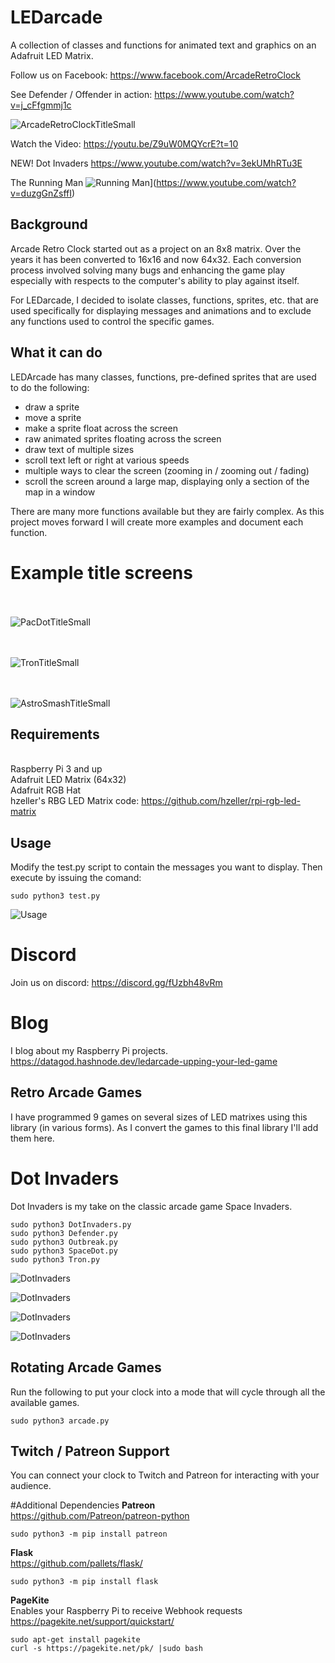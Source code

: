 # LEDarcade
 A collection of classes and functions for animated text and graphics on an Adafruit LED Matrix.

Follow us on Facebook: https://www.facebook.com/ArcadeRetroClock

See Defender / Offender in action:
https://www.youtube.com/watch?v=j_cFfgmmj1c

![ArcadeRetroClockTitleSmall](https://user-images.githubusercontent.com/7650580/112741888-64bd8200-8f57-11eb-9737-7b443b0ef523.jpg)

Watch the Video: https://youtu.be/Z9uW0MQYcrE?t=10

NEW!  Dot Invaders
https://www.youtube.com/watch?v=3ekUMhRTu3E

The Running Man
![Running Man](https://github.com/datagod/LEDarcade/blob/main/images/RunningMan.jpg)](https://www.youtube.com/watch?v=duzgGnZsffI)






## Background
Arcade Retro Clock started out as a project on an 8x8 matrix.  Over the years it has been converted to 16x16 and now 64x32.  Each conversion process involved solving many bugs and enhancing the game play especially with respects to the computer's ability to play against itself.

For LEDarcade, I decided to isolate classes, functions, sprites, etc. that are used specifically for displaying messages and animations and to exclude any functions used to control the specific games.

## What it can do
LEDArcade has many classes, functions, pre-defined sprites that are used to do the following:

- draw a sprite
- move a sprite
- make a sprite float across the screen
- raw animated sprites floating across the screen
- draw text of multiple sizes
- scroll text left or right at various speeds
- multiple ways to clear the screen (zooming in / zooming out / fading)
- scroll the screen around a large map, displaying only a section of the map in a window

There are many more functions available but they are fairly complex. As this project moves forward I will create more examples and document each function.

# Example title screens
<BR><BR>
![PacDotTitleSmall](https://user-images.githubusercontent.com/7650580/112771840-ce8f6780-8ffb-11eb-84b0-9d89e4e62e90.jpg)

<BR><BR>
![TronTitleSmall](https://user-images.githubusercontent.com/7650580/112741779-7fdbc200-8f56-11eb-92c7-7f0e9058166f.jpg)

<BR><BR>
![AstroSmashTitleSmall](https://user-images.githubusercontent.com/7650580/112771883-fd0d4280-8ffb-11eb-8871-918ced7526c7.jpg)


## Requirements
<BR>Raspberry Pi 3 and up
<BR>Adafruit LED Matrix (64x32)
<BR>Adafruit RGB Hat
<BR>hzeller's RBG LED Matrix code: https://github.com/hzeller/rpi-rgb-led-matrix


## Usage
Modify the test.py script to contain the messages you want to display.  Then execute by issuing the comand:
 ~~~
 sudo python3 test.py
 ~~~
 
![Usage](https://github.com/datagod/LEDarcade/blob/main/images/BIGLED_Usage.jpg )
 
 
# Discord
 Join us on discord: https://discord.gg/fUzbh48vRm
 
# Blog
 I blog about my Raspberry Pi projects.
  https://datagod.hashnode.dev/ledarcade-upping-your-led-game
 
 
 ## Retro Arcade Games
 I have programmed 9 games on several sizes of LED matrixes using this library (in various forms).  As I convert the games to this final library I'll add them here.
 
 # Dot Invaders
 Dot Invaders is my take on the classic arcade game Space Invaders.
 
~~~
sudo python3 DotInvaders.py
sudo python3 Defender.py
sudo python3 Outbreak.py
sudo python3 SpaceDot.py
sudo python3 Tron.py
~~~

![DotInvaders](https://github.com/datagod/LEDarcade/blob/main/images/DotInvadersTitle1.jpg?raw=true)

 
![DotInvaders](https://github.com/datagod/LEDarcade/blob/main/images/DotInvadersGoodLuck.jpg?raw=true)

 
 ![DotInvaders](https://github.com/datagod/LEDarcade/blob/main/images/DotInvadersScreen1.jpg?raw=true)
 
 ![DotInvaders](https://github.com/datagod/LEDarcade/blob/main/images/DotInvadersScreen2.jpg?raw=true)
 
 
 ## Rotating Arcade Games
 Run the following to put your clock into a mode that will cycle through all the available games.
 
 ~~~
 sudo python3 arcade.py
 ~~~
 
 ## Twitch / Patreon Support
 You can connect your clock to Twitch and Patreon for interacting with your audience.
 
 #Additional Dependencies
 **Patreon**
 <BR>
 https://github.com/Patreon/patreon-python
 ~~~
 sudo python3 -m pip install patreon
 ~~~
 
 **Flask**
 <BR>
 https://github.com/pallets/flask/
 ~~~
 sudo python3 -m pip install flask
 ~~~
 
 **PageKite**
 <BR>
 Enables your Raspberry Pi to receive Webhook requests
 https://pagekite.net/support/quickstart/

~~~
sudo apt-get install pagekite
curl -s https://pagekite.net/pk/ |sudo bash

~~~
 
 
 
 
 
 

 
 
